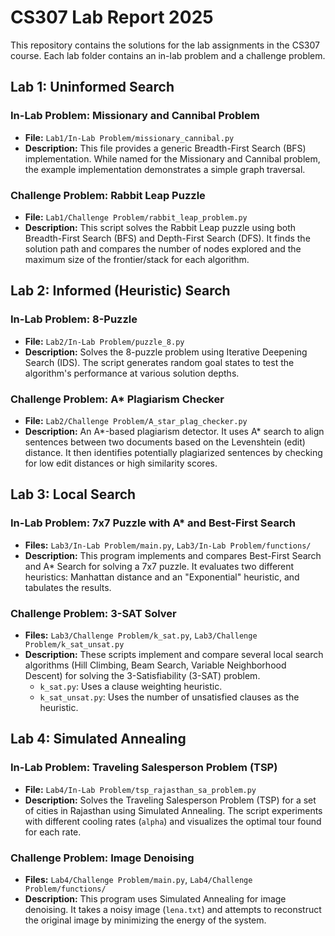 # CS307 Lab Report 2025

This repository contains the solutions for the lab assignments in the CS307 course. Each lab folder contains an in-lab problem and a challenge problem.

## Lab 1: Uninformed Search

### In-Lab Problem: Missionary and Cannibal Problem

- **File:** `Lab1/In-Lab Problem/missionary_cannibal.py`
- **Description:** This file provides a generic Breadth-First Search (BFS) implementation. While named for the Missionary and Cannibal problem, the example implementation demonstrates a simple graph traversal.

### Challenge Problem: Rabbit Leap Puzzle

- **File:** `Lab1/Challenge Problem/rabbit_leap_problem.py`
- **Description:** This script solves the Rabbit Leap puzzle using both Breadth-First Search (BFS) and Depth-First Search (DFS). It finds the solution path and compares the number of nodes explored and the maximum size of the frontier/stack for each algorithm.

## Lab 2: Informed (Heuristic) Search

### In-Lab Problem: 8-Puzzle

- **File:** `Lab2/In-Lab Problem/puzzle_8.py`
- **Description:** Solves the 8-puzzle problem using Iterative Deepening Search (IDS). The script generates random goal states to test the algorithm's performance at various solution depths.

### Challenge Problem: A* Plagiarism Checker

- **File:** `Lab2/Challenge Problem/A_star_plag_checker.py`
- **Description:** An A*-based plagiarism detector. It uses A* search to align sentences between two documents based on the Levenshtein (edit) distance. It then identifies potentially plagiarized sentences by checking for low edit distances or high similarity scores.

## Lab 3: Local Search

### In-Lab Problem: 7x7 Puzzle with A* and Best-First Search

- **Files:** `Lab3/In-Lab Problem/main.py`, `Lab3/In-Lab Problem/functions/`
- **Description:** This program implements and compares Best-First Search and A* Search for solving a 7x7 puzzle. It evaluates two different heuristics: Manhattan distance and an "Exponential" heuristic, and tabulates the results.

### Challenge Problem: 3-SAT Solver

- **Files:** `Lab3/Challenge Problem/k_sat.py`, `Lab3/Challenge Problem/k_sat_unsat.py`
- **Description:** These scripts implement and compare several local search algorithms (Hill Climbing, Beam Search, Variable Neighborhood Descent) for solving the 3-Satisfiability (3-SAT) problem.
  - `k_sat.py`: Uses a clause weighting heuristic.
  - `k_sat_unsat.py`: Uses the number of unsatisfied clauses as the heuristic.

## Lab 4: Simulated Annealing

### In-Lab Problem: Traveling Salesperson Problem (TSP)

- **File:** `Lab4/In-Lab Problem/tsp_rajasthan_sa_problem.py`
- **Description:** Solves the Traveling Salesperson Problem (TSP) for a set of cities in Rajasthan using Simulated Annealing. The script experiments with different cooling rates (`alpha`) and visualizes the optimal tour found for each rate.

### Challenge Problem: Image Denoising

- **Files:** `Lab4/Challenge Problem/main.py`, `Lab4/Challenge Problem/functions/`
- **Description:** This program uses Simulated Annealing for image denoising. It takes a noisy image (`lena.txt`) and attempts to reconstruct the original image by minimizing the energy of the system.